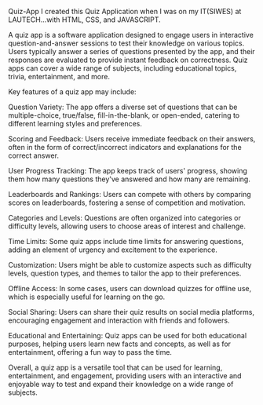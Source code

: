 Quiz-App
I created this Quiz Application when I was on my IT(SIWES) at LAUTECH...with HTML, CSS, and JAVASCRIPT.



A quiz app is a software application designed to engage users in interactive question-and-answer sessions to test their knowledge on various topics. Users typically answer a series of questions presented by the app, and their responses are evaluated to provide instant feedback on correctness. Quiz apps can cover a wide range of subjects, including educational topics, trivia, entertainment, and more.

Key features of a quiz app may include:

Question Variety: The app offers a diverse set of questions that can be multiple-choice, true/false, fill-in-the-blank, or open-ended, catering to different learning styles and preferences.

Scoring and Feedback: Users receive immediate feedback on their answers, often in the form of correct/incorrect indicators and explanations for the correct answer.

User Progress Tracking: The app keeps track of users' progress, showing them how many questions they've answered and how many are remaining.

Leaderboards and Rankings: Users can compete with others by comparing scores on leaderboards, fostering a sense of competition and motivation.

Categories and Levels: Questions are often organized into categories or difficulty levels, allowing users to choose areas of interest and challenge.

Time Limits: Some quiz apps include time limits for answering questions, adding an element of urgency and excitement to the experience.

Customization: Users might be able to customize aspects such as difficulty levels, question types, and themes to tailor the app to their preferences.

Offline Access: In some cases, users can download quizzes for offline use, which is especially useful for learning on the go.

Social Sharing: Users can share their quiz results on social media platforms, encouraging engagement and interaction with friends and followers.

Educational and Entertaining: Quiz apps can be used for both educational purposes, helping users learn new facts and concepts, as well as for entertainment, offering a fun way to pass the time.

Overall, a quiz app is a versatile tool that can be used for learning, entertainment, and engagement, providing users with an interactive and enjoyable way to test and expand their knowledge on a wide range of subjects.




